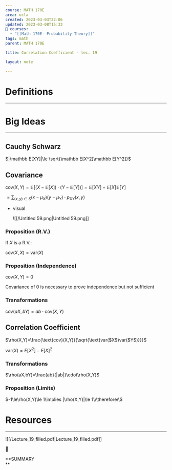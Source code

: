 ```yaml
---
course: MATH 170E
area: ucla
created: 2023-03-03T22:06
updated: 2023-03-08T15:33
📕 courses:
  - "[[Math 170E- Probability Theory]]"
tags: math
parent: MATH 170E

title: Correlation Coefficient - lec. 19

layout: note

---
```

# Definitions

---

# Big Ideas

---

## Cauchy Schwarz

$|\mathbb E[XY]|\le \sqrt{\mathbb E[X^2]\mathbb E[Y^2]}$

## Covariance

$\text{cov($X,Y$)}=\mathbb E[(X-\mathbb E[X])\cdot(Y-\mathbb E[Y])]=\mathbb E[XY]-\mathbb E[X]\mathbb E[Y]$

$=\sum_{(x,y)\in S}(x-\mu_X)(y-\mu_Y)\cdot p_{XY}(x,y)$

- visual
    
    ![[/Untitled 59.png|Untitled 59.png]]
    

### Proposition (R.V.)

If $X$﻿ is a R.V.:

$\text{cov($X,X$)}=\text{var($X$)}$

### Proposition (Independence)

$\text{cov($X,Y$)}=0$

Covariance of 0 is necessary to prove independence but not sufficient

### Transformations

$\text{cov}(aX,bY)=ab\cdot\text{cov}(X,Y)$

## Correlation Coefficient

$\rho(X,Y)=\frac{\text{cov}(X,Y)}{\sqrt{\text{var($X$)var($Y$)}}}$

$\text{var}(X)=E[X^2]-E[X]^2$

### Transformations

$\rho(aX,bY)=\frac{ab}{|ab|}\cdot\rho(X,Y)$

### Proposition (Limits)

$-1\le\rho(X,Y)\le 1\implies |\rho(X,Y)|\le 1\\\therefore\\$

# Resources

---

![[/Lecture_19_filled.pdf|Lecture_19_filled.pdf]]

📌

**SUMMARY  
**